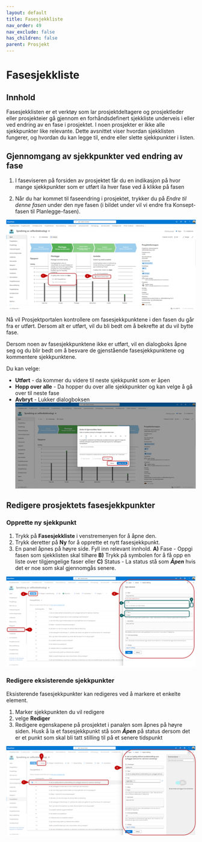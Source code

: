 ```yaml
---
layout: default
title: Fasesjekkliste
nav_order: 49
nav_exclude: false
has_children: false
parent: Prosjekt
---
```


# Fasesjekkliste


## Innhold

Fasesjekklisten er et verktøy som lar prosjektdeltagere og prosjektleder eller prosjekteier gå gjennom en forhåndsdefinert sjekkliste underveis i eller ved endring av en fase i prosjektet. I noen prosjekter er ikke alle sjekkpunkter like relevante. Dette avsnittet viser hvordan sjekklisten fungerer, og hvordan du kan legge til, endre eller slette sjekkpunkter i listen.

## Gjennomgang av sjekkpunkter ved endring av fase

1. I faseviseren på forsiden av prosjektet får du en indikasjon på hvor mange sjekkpunkter som er utført ila hver fase ved å klikke på fasen 

2. Når du har kommet til faseendring i prosjektet, trykker du på *Endre til denne fasen* under den nye fasen (i bildet under vil vi endre fra Konsept-fasen til Planlegge-fasen).

![](./media/49-Fasesjekkliste.png)


Nå vil Prosjektportalen kontrollere om fasesjekkpunktene i den fasen du går fra er utført. Dersom alt er utført, vil du bli bedt om å bekrefte at du vil bytte fase.

Dersom noen av fasesjekkpunktene ikke er utført, vil en dialogboks åpne seg og du blir bedt om å besvare de gjenstående
fasesjekkpunktene og kommentere sjekkpunktene.

Du kan velge: 
- **Utført** - da kommer du videre til neste sjekkpunkt som er åpen
- **Hopp over alle** - Da hopper du over alle sjekkpunkter og kan velge å gå over til neste fase 
- **Avbryt** - Lukker dialogboksen
![](./media/49-Fasesjekkliste-Sjekkpunkt.png)

## Redigere prosjektets fasesjekkpunkter

### Opprette ny sjekkpunkt

1. Trykk på **Fasesjekkliste** i venstremenyen for å åpne den.
2. Trykk deretter på **Ny** for å opprette et nytt fasesjekkpunkt.
3. En panel åpnes på høyre side. Fyll inn relevant innhold.
   **A)** Fase - Oppgi fasen som sjekklisten skal tilhøre
   **B)** Trykk på symbolen for å få opp en liste over tilgjengelige faser eller 
   **C)** Status - La status stå som ***Åpen*** hvis det er noe som skal gjennomgås senere. 

![](./media/49-Fasesjekkliste-NySjekkpunkt.png)

### Redigere eksisterende sjekkpunkter
Eksisterende fasesjekkpunkter kan redigeres ved å markere et enkelte element.
1. Marker sjekkpunkten du vil redigere
2. velge **Rediger**
3. Redigere egenskapene på prosjektet i panalen som åpnes på høyre siden. Husk å la et fasesjekkpunkt stå som ***Åpen*** på status dersom det er et punkt som skal bli tatt stilling til på et senere tidspunkt

![](./media/49-Fasesjekkliste-RedigerSjekkpunkt.png)


